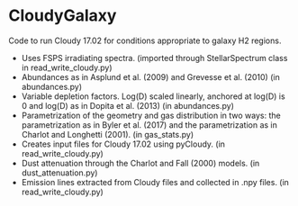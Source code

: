 # CloudyGalaxy

Code to run Cloudy 17.02 for conditions appropriate to galaxy H2 regions. 

- Uses FSPS irradiating spectra. (imported through StellarSpectrum class in read_write_cloudy.py)
- Abundances as in Asplund et al. (2009) and Grevesse et al. (2010) (in abundances.py)
- Variable depletion factors. Log(D) scaled linearly, anchored at log(D) is 0 and log(D) as in Dopita et al. (2013) (in abundances.py)
- Parametrization of the geometry and gas distribution in two ways: the parametrization as in Byler et al. (2017) and the parametrization as in Charlot and Longhetti (2001). (in gas_stats.py)
- Creates input files for Cloudy 17.02 using pyCloudy. (in read_write_cloudy.py)
- Dust attenuation through the Charlot and Fall (2000) models. (in dust_attenuation.py)
- Emission lines extracted from Cloudy files and collected in .npy files. (in read_write_cloudy.py)
